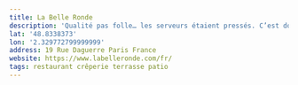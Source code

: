 ```yaml
---
title: La Belle Ronde
description: 'Qualité pas folle… les serveurs étaient pressés. C’est dommage parce que superbes terrasse/patio. '
lat: '48.8338373'
lon: '2.329772799999999'
address: 19 Rue Daguerre Paris France
website: https://www.labelleronde.com/fr/
tags: restaurant crêperie terrasse patio
---
```

